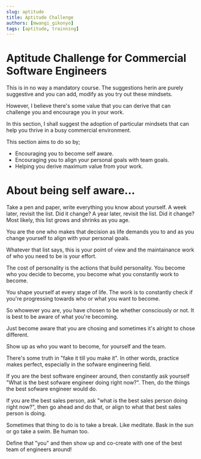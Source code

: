 ```yaml
---
slug: aptitude
title: Aptitude Challenge
authors: [mwangi_gikonyo]
tags: [aptitude, trainning]
---
```


# Aptitude Challenge for Commercial Software Engineers
This is in no way a mandatory course. The suggestions herin are purely suggestive and you can add, modify as you try out these mindsets. 

However, I believe there's some value that you can derive that can challenge you and encourage you in your work.

In this section, I shall suggest the adoption of particular mindsets that can help you thrive in a busy commercial environment.

This section aims to do so by;
<ul>
    <li>Encouraging you to become self aware.</li>
    <li>Encouraging you to align your personal goals with team goals.</li>
    <li>Helping you derive maximum value from your work.</li>
</ul>



# About being self aware...
Take a pen and paper, write everything you know about yourself.
A week later, revisit the list. Did it change?
A year later, revisit the list. Did it change?
Most likely, this list grows and shrinks as you age.

You are the one who makes that decision as life demands you to and as you change yourself to align with your personal goals.

Whatever that list says, this is your point of view and the maintainance work of who you need to be is your effort. 

The cost of personality is the actions that build personality. You become who you decide to become, you become what you constantly work to become. 

You shape yourself at every stage of life. The work is to constantly check if you're progressing towards who or what you want to become.

So whowever you are, you have chosen to be whether consciously or not. 
It is best to be aware of what you're becoming. 

Just become aware that you are chosing and sometimes it's alright to chose different. 

Show up as who you want to become, for yourself and the team.

There's some truth in "fake it till you make it". In other words, practice makes perfect, especially in the sofware engineering field.

If you are the best software engineer around, then constantly ask yourself "What is the best sofware engineer doing right now?". Then, do the things the best sofware engineer would do.

If you are the best sales person, ask "what is the best sales person doing right now?", then go ahead and do that, or align to what that best sales person is doing.

Sometimes that thing to do is to take a break. Like meditate. Bask in the sun or go take a swim. Be human too.

Define that "you" and then show up and co-create with one of the best team of engineers around!
